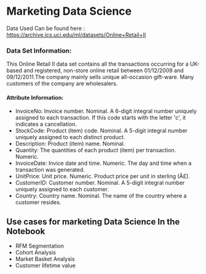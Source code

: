 # Marketing Data Science


Data Used Can be found here : https://archive.ics.uci.edu/ml/datasets/Online+Retail+II

### Data Set Information:

This Online Retail II data set contains all the transactions occurring for a UK-based and registered, non-store online retail between 01/12/2009 and 09/12/2011.The company mainly sells unique all-occasion gift-ware. Many customers of the company are wholesalers.


#### Attribute Information:

- InvoiceNo: Invoice number. Nominal. A 6-digit integral number uniquely assigned to each transaction. If this code starts with the letter 'c', it indicates a cancellation.
- StockCode: Product (item) code. Nominal. A 5-digit integral number uniquely assigned to each distinct product.
- Description: Product (item) name. Nominal.
- Quantity: The quantities of each product (item) per transaction. Numeric.
- InvoiceDate: Invice date and time. Numeric. The day and time when a transaction was generated.
- UnitPrice: Unit price. Numeric. Product price per unit in sterling (Â£).
- CustomerID: Customer number. Nominal. A 5-digit integral number uniquely assigned to each customer.
- Country: Country name. Nominal. The name of the country where a customer resides.


## Use cases for marketing Data Science In the Notebook
* RFM Segmentation
* Cohort Analysis
* Market Basket Analysis
* Customer lifetime value
